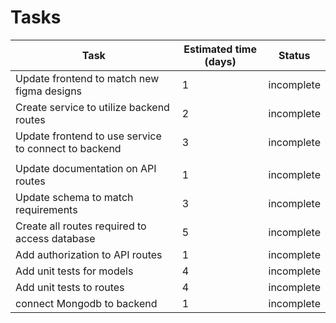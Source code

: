 # Tasks

|Task|Estimated time (days) |Status|
|-|-|-|
|Update frontend to match new figma designs| 1 |incomplete|
|Create service to utilize backend routes| 2 |incomplete|
|Update frontend to use service to connect to backend| 3 |incomplete|
| | | |
|Update documentation on API routes| 1 |incomplete|
|Update schema to match requirements| 3 |incomplete|
|Create all routes required to access database| 5 |incomplete|
|Add authorization to API routes| 1 |incomplete|
|Add unit tests for models| 4 |incomplete|
|Add unit tests to routes| 4 |incomplete|
|connect Mongodb to backend| 1 |incomplete|
